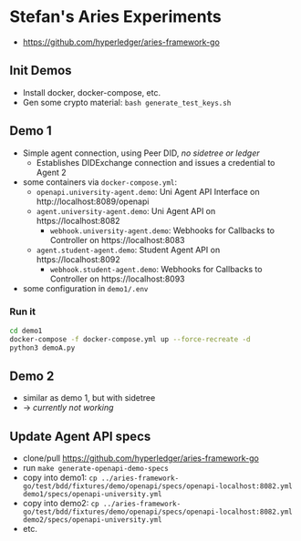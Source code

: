 # Stefan's Aries Experiments 


* https://github.com/hyperledger/aries-framework-go


## Init Demos

* Install docker, docker-compose, etc.
* Gen some crypto material: `bash generate_test_keys.sh`



## Demo 1

* Simple agent connection, using Peer DID, *no sidetree or ledger*
    - Establishes DIDExchange connection and issues a credential to Agent 2
* some containers via `docker-compose.yml`:
    - `openapi.university-agent.demo`: Uni Agent API Interface on http://localhost:8089/openapi
    - `agent.university-agent.demo`: Uni Agent API on https://localhost:8082
        + `webhook.university-agent.demo`: Webhooks for Callbacks to Controller on https://localhost:8083
    - `agent.student-agent.demo`: Student Agent API on https://localhost:8092
        + `webhook.student-agent.demo`: Webhooks for Callbacks to Controller on https://localhost:8093
* some configuration in `demo1/.env`


### Run it

```bash
cd demo1
docker-compose -f docker-compose.yml up --force-recreate -d
python3 demoA.py
```


## Demo 2

* similar as demo 1, but with sidetree
* → *currently not working*




## Update Agent API specs

* clone/pull https://github.com/hyperledger/aries-framework-go
* run `make generate-openapi-demo-specs`
* copy into demo1: `cp ../aries-framework-go/test/bdd/fixtures/demo/openapi/specs/openapi-localhost:8082.yml demo1/specs/openapi-university.yml`
* copy into demo2: `cp ../aries-framework-go/test/bdd/fixtures/demo/openapi/specs/openapi-localhost:8082.yml demo2/specs/openapi-university.yml`
* etc.
